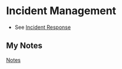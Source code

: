 # Incident Management
-  See [Incident Response](incident-response.md)
## My Notes
[Notes](mynotes/incident-management-notes.md)
